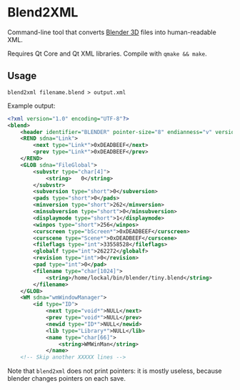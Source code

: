 Blend2XML
=========

Command-line tool that converts [Blender 3D](http://www.blender.org/) files into human-readable XML. 

Requires Qt Core and Qt XML libraries. Compile with `qmake && make`.

Usage
-----

```
blend2xml filename.blend > output.xml
```

Example output:

```xml
<?xml version="1.0" encoding="UTF-8"?>
<blend>
    <header identifier="BLENDER" pointer-size="8" endianness="v" version-number="268"/>
    <REND sdna="Link">
        <next type="Link*">0xDEADBEEF</next>
        <prev type="Link*">0xDEADBEEF</prev>
    </REND>
    <GLOB sdna="FileGlobal">
        <subvstr type="char[4]">
            <string>   0</string>
        </subvstr>
        <subversion type="short">0</subversion>
        <pads type="short">0</pads>
        <minversion type="short">262</minversion>
        <minsubversion type="short">0</minsubversion>
        <displaymode type="short">1</displaymode>
        <winpos type="short">256</winpos>
        <curscreen type="bScreen*">0xDEADBEEF</curscreen>
        <curscene type="Scene*">0xDEADBEEF</curscene>
        <fileflags type="int">33558528</fileflags>
        <globalf type="int">262272</globalf>
        <revision type="int">0</revision>
        <pad type="int">0</pad>
        <filename type="char[1024]">
            <string>/home/lockal/bin/blender/tiny.blend</string>
        </filename>
    </GLOB>
    <WM sdna="wmWindowManager">
        <id type="ID">
            <next type="void*">NULL</next>
            <prev type="void*">NULL</prev>
            <newid type="ID*">NULL</newid>
            <lib type="Library*">NULL</lib>
            <name type="char[66]">
                <string>WMWinMan</string>
            </name>
    <!-- Skip another XXXXX lines -->
```

Note that `blend2xml` does not print pointers: it is mostly useless, because blender changes pointers on each save.

